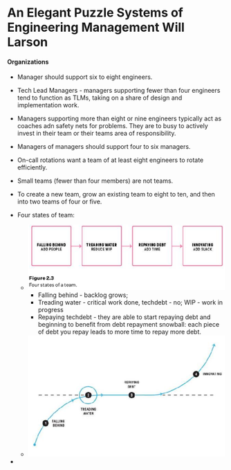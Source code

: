 # An Elegant Puzzle Systems of Engineering Management Will Larson

#### Organizations

* Manager should support six to eight engineers.
* Tech Lead Managers - managers supporting fewer than four engineers tend to function as TLMs, taking on a share of
  design and implementation work.
* Managers supporting more than eight or nine engineers typically act as coaches adn safety nets for problems. They are
  to busy to actively invest in their team or their teams area of responsibility.
* Managers of managers should support four to six managers.
* On-call rotations want a team of at least eight engineers to rotate efficiently.
* Small teams (fewer than four members) are not teams.
* To create a new team, grow an existing team to eight to ten, and then into two teams of four or five.

* Four states of team:
    * ![img.png](../res/four_states.png)
        * Falling behind - backlog grows;
        * Treading water - critical work done, techdebt - no; WIP - work in progress
        * Repaying techdebt - they are able to start repaying debt and beginning to benefit from debt repayment
          snowball:
          each piece of debt you repay leads to more time to repay more debt.
    * ![img.png](../res/four_stages.png)

* 